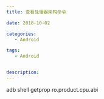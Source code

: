```yaml
---
title: 查看处理器架构命令

date: 2018-10-02

categories: 
   - Android

tags: 
   - Android 


description: ​
---
```



adb shell getprop ro.product.cpu.abi